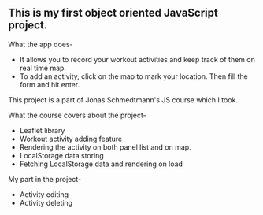 ## This is my first object oriented JavaScript project.

What the app does-

-  It allows you to record your workout activities and keep track of them on real time map.
-  To add an activity, click on the map to mark your location. Then fill the form and hit enter.

This project is a part of Jonas Schmedtmann's JS course which I took.

What the course covers about the project-

- Leaflet library
- Workout activity adding feature
- Rendering the activity on both panel list and on map.
- LocalStorage data storing
- Fetching LocalStorage data and rendering on load

My part in the project-

- Activity editing
- Activity deleting
